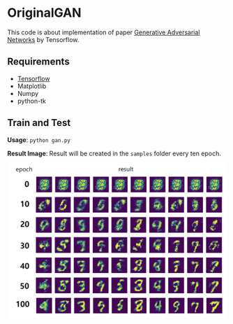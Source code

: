# OriginalGAN
This code is about implementation of paper [Generative Adversarial Networks](https://arxiv.org/abs/1406.2661) by Tensorflow.

## Requirements
 - [Tensorflow](http://www.tensorflow.org)
 - Matplotlib
 - Numpy
 - python-tk

## Train and Test
**Usage**: `python gan.py`

**Result Image**: Result will be created in the `samples` folder every ten epoch.

![result image](ex_sample/result.png)
